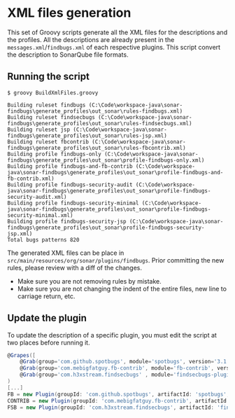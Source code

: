 # XML files generation

This set of Groovy scripts generate all the XML files for the descriptions and the profiles.
All the descriptions are already present in the `messages.xml`/`findbugs.xml` of each respective plugins.  This script convert the description to SonarQube file formats.

 
## Running the script

```
$ groovy BuildXmlFiles.groovy

Building ruleset findbugs (C:\Code\workspace-java\sonar-findbugs\generate_profiles\out_sonar\rules-findbugs.xml)
Building ruleset findsecbugs (C:\Code\workspace-java\sonar-findbugs\generate_profiles\out_sonar\rules-findsecbugs.xml)
Building ruleset jsp (C:\Code\workspace-java\sonar-findbugs\generate_profiles\out_sonar\rules-jsp.xml)
Building ruleset fbcontrib (C:\Code\workspace-java\sonar-findbugs\generate_profiles\out_sonar\rules-fbcontrib.xml)
Building profile findbugs-only (C:\Code\workspace-java\sonar-findbugs\generate_profiles\out_sonar\profile-findbugs-only.xml)
Building profile findbugs-and-fb-contrib (C:\Code\workspace-java\sonar-findbugs\generate_profiles\out_sonar\profile-findbugs-and-fb-contrib.xml)
Building profile findbugs-security-audit (C:\Code\workspace-java\sonar-findbugs\generate_profiles\out_sonar\profile-findbugs-security-audit.xml)
Building profile findbugs-security-minimal (C:\Code\workspace-java\sonar-findbugs\generate_profiles\out_sonar\profile-findbugs-security-minimal.xml)
Building profile findbugs-security-jsp (C:\Code\workspace-java\sonar-findbugs\generate_profiles\out_sonar\profile-findbugs-security-jsp.xml)
Total bugs patterns 820
```

The generated XML files can be place in `src/main/resources/org/sonar/plugins/findbugs`.
Prior committing the new rules, please review with a diff of the changes.
 - Make sure you are not removing rules by mistake.
 - Make sure you are not changing the indent of the entire files, new line to carriage return, etc.

## Update the plugin

To update the description of a specific plugin, you must edit the script at two places before running it.

```groovy
@Grapes([
    @Grab(group='com.github.spotbugs', module='spotbugs', version='3.1.0-RC2'),
    @Grab(group='com.mebigfatguy.fb-contrib', module='fb-contrib', version='7.0.0'),
    @Grab(group='com.h3xstream.findsecbugs' , module='findsecbugs-plugin', version='1.6.0')]
)
[...]
FB = new Plugin(groupId: 'com.github.spotbugs', artifactId: 'spotbugs', version: '3.1.0-RC2')
CONTRIB = new Plugin(groupId: 'com.mebigfatguy.fb-contrib', artifactId: 'fb-contrib', version: '7.0.0')
FSB = new Plugin(groupId: 'com.h3xstream.findsecbugs', artifactId: 'findsecbugs-plugin', version: '1.6.0')

```
